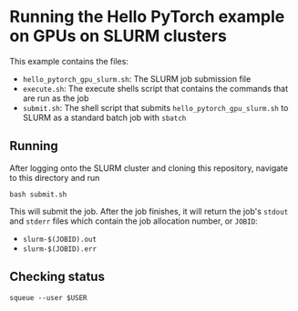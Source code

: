 # Running the Hello PyTorch example on GPUs on SLURM clusters

This example contains the files:

* `hello_pytorch_gpu_slurm.sh`: The SLURM job submission file
* `execute.sh`: The execute shells script that contains the commands that are run as the job
* `submit.sh`: The shell script that submits `hello_pytorch_gpu_slurm.sh` to SLURM as a standard batch job with `sbatch`

## Running

After logging onto the SLURM cluster and cloning this repository, navigate to this directory and run

```
bash submit.sh
```

This will submit the job.
After the job finishes, it will return the job's `stdout` and `stderr` files which contain the job allocation number, or `JOBID`:


* `slurm-$(JOBID).out`
* `slurm-$(JOBID).err`

## Checking status

```
squeue --user $USER
```
